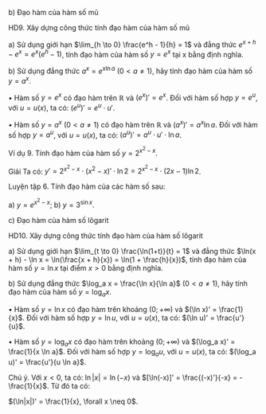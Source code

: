 b) Đạo hàm của hàm số mũ

HD9. Xây dựng công thức tính đạo hàm của hàm số mũ

a) Sử dụng giới hạn $\lim_{h \to 0} \frac{e^h - 1}{h} = 1$ và đẳng thức $e^{x+h} - e^x = e^x(e^h - 1)$, tính đạo hàm của hàm số $y = e^x$ tại x bằng định nghĩa.

b) Sử dụng đẳng thức $a^x = e^{x\ln a}$ $(0 < a \neq 1)$, hãy tính đạo hàm của hàm số $y = a^x$.

• Hàm số $y = e^x$ có đạo hàm trên $\mathbb{R}$ và $(e^x)' = e^x$.
  Đối với hàm số hợp $y = e^u$, với $u = u(x)$, ta có: $(e^u)' = e^u \cdot u'$.

• Hàm số $y = a^x$ $(0 < a \neq 1)$ có đạo hàm trên $\mathbb{R}$ và $(a^x)' = a^x \ln a$.
  Đối với hàm số hợp $y = a^u$, với $u = u(x)$, ta có: $(a^u)' = a^u \cdot u' \cdot \ln a$.

Ví dụ 9. Tính đạo hàm của hàm số $y = 2^{x^2 - x}$.

Giải
Ta có: $y' = 2^{x^2 - x} \cdot (x^2 - x)' \cdot \ln 2 = 2^{x^2 - x} \cdot (2x - 1) \ln 2$.

Luyện tập 6. Tính đạo hàm của các hàm số sau:

a) $y = e^{x^2 - x}$;        b) $y = 3^{\sin x}$.

c) Đạo hàm của hàm số lôgarit

HD10. Xây dựng công thức tính đạo hàm của hàm số lôgarit

a) Sử dụng giới hạn $\lim_{t \to 0} \frac{\ln(1+t)}{t} = 1$ và đẳng thức $\ln(x + h) - \ln x = \ln(\frac{x + h}{x}) = \ln(1 + \frac{h}{x})$,
   tính đạo hàm của hàm số $y = \ln x$ tại điểm $x > 0$ bằng định nghĩa.

b) Sử dụng đẳng thức $\log_a x = \frac{\ln x}{\ln a}$ $(0 < a \neq 1)$, hãy tính đạo hàm của hàm số $y = \log_a x$.

• Hàm số $y = \ln x$ có đạo hàm trên khoảng $(0;+\infty)$ và $(\ln x)' = \frac{1}{x}$.
  Đối với hàm số hợp $y = \ln u$, với $u = u(x)$, ta có: $(\ln u)' = \frac{u'}{u}$.

• Hàm số $y = \log_a x$ có đạo hàm trên khoảng $(0; +\infty)$ và $(\log_a x)' = \frac{1}{x \ln a}$.
  Đối với hàm số hợp $y = \log_a u$, với $u = u(x)$, ta có: $(\log_a u)' = \frac{u'}{u \ln a}$.

Chú ý. Với $x < 0$, ta có: $\ln|x| = \ln(-x)$ và $[\ln(-x)]' = \frac{(-x)'}{-x} = -\frac{1}{x}$. Từ đó ta có:

$(\ln|x|)' = \frac{1}{x}, \forall x \neq 0$.